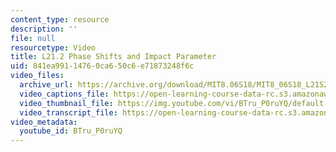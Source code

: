 ```yaml
---
content_type: resource
description: ''
file: null
resourcetype: Video
title: L21.2 Phase Shifts and Impact Parameter
uid: 841ea991-1476-0ca6-50c6-e71873248f6c
video_files:
  archive_url: https://archive.org/download/MIT8.06S18/MIT8_06S18_L21S2_300k.mp4
  video_captions_file: https://open-learning-course-data-rc.s3.amazonaws.com/8-06-quantum-physics-iii-spring-2018/09ac282b94c959b6af73f4eba5678ce2_BTru_P0ruYQ.vtt
  video_thumbnail_file: https://img.youtube.com/vi/BTru_P0ruYQ/default.jpg
  video_transcript_file: https://open-learning-course-data-rc.s3.amazonaws.com/8-06-quantum-physics-iii-spring-2018/c52e2d8b5f8ae1032a88b2a098776045_BTru_P0ruYQ.pdf
video_metadata:
  youtube_id: BTru_P0ruYQ
---
```


